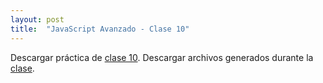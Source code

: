 ```yaml
---
layout: post
title:  "JavaScript Avanzado - Clase 10"
---
```


Descargar práctica de [clase 10][clase-10].
Descargar archivos generados durante la [clase].

[clase-10]: /assets/preclase10-jsa.zip
[clase]: /assets/clase10-jsa.zip
